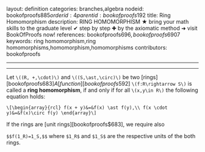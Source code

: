 layout: definition
categories: branches,algebra
nodeid: bookofproofs$885
orderid: 4
parentid: bookofproofs$192
title: Ring Homomorphism
description: RING HOMOMORPHISM ★ bring your math skills to the graduate level ✔ step by step ✚ by the axiomatic method ➜ visit BookOfProofs now!
references: bookofproofs$696,bookofproofs$6907
keywords: ring homomorphism,ring homomorphisms,homomorphism,homomorphisms
contributors: bookofproofs

---


---

Let `\((R, +,\cdot)\)` and `\((S,\ast,\circ)\)` be two [rings][bookofproofs$683] A [function][bookofproofs$592] `\(f:R\rightarrow S\)` is called a **ring homomorphism**, if and only if for all `\(x,y\in R\)` the following equation holds:

`\[\begin{array}{rcl}
f(x + y)&=&f(x) \ast f(y),\\
f(x \cdot y)&=&f(x)\circ f(y)
\end{array}\]`

If the rings are [unit rings][bookofproofs$683], we require also

`$$f(1_R)=1_S,$$`
where `$1_R$` and `$1_S$` are the respective units of the both rings.
